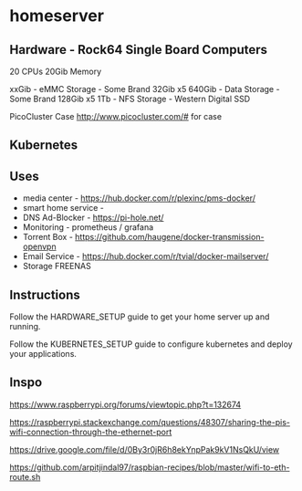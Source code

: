 # homeserver

## Hardware - Rock64 Single Board Computers
20 CPUs
20Gib Memory

xxGib - eMMC Storage - Some Brand 32Gib x5 
640Gib - Data Storage - Some Brand 128Gib x5
1Tb - NFS Storage - Western Digital SSD

PicoCluster Case
http://www.picocluster.com/# for case  


## Kubernetes


## Uses
* media center - https://hub.docker.com/r/plexinc/pms-docker/
* smart home service - 
* DNS Ad-Blocker - https://pi-hole.net/
* Monitoring - prometheus / grafana
* Torrent Box - https://github.com/haugene/docker-transmission-openvpn
* Email Service - https://hub.docker.com/r/tvial/docker-mailserver/
* Storage FREENAS

## Instructions

Follow the HARDWARE_SETUP guide to get your home server up and running. 

Follow the KUBERNETES_SETUP guide to configure kubernetes and deploy your applications.

## Inspo

https://www.raspberrypi.org/forums/viewtopic.php?t=132674

https://raspberrypi.stackexchange.com/questions/48307/sharing-the-pis-wifi-connection-through-the-ethernet-port

https://drive.google.com/file/d/0By3r0jR6h8ekYnpPak9kV1NsQkU/view

https://github.com/arpitjindal97/raspbian-recipes/blob/master/wifi-to-eth-route.sh